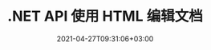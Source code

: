 ---
############################# Static ############################
layout: "product"
date: 2021-04-27T09:31:06+03:00
draft: false

product: "Editor"
product_tag: "editor"
platform: ".NET"
platform_tag: "net"

############################# Head ############################
head_title: "C# .NET 文档编辑器 API |使用 HTML 编辑 Word Excel Web XML"
head_description: "C# .NET 文档编辑器 API 将 Microsoft Word、Excel、XML、web 和文本文件格式加载到 HTML 中，操作 & amp;转换回原始格式。"

############################# Header ############################
title: ".NET API 使用 HTML 编辑文档"
description: "开发 .NET 应用程序，与 HTML 编辑器集成，获取支持的文档，编辑和转换为原始格式。"
button:
    enable: true

############################# SubMenu ############################
submenu:
    enable: true
    
    left:
        img_alt: "GroupDocs.Editor for .NET"
        image: "/border/groupdocs-editor-net.svg"
        product: "GroupDocs.Editor"
        platform: ".NET"

    middle:
        button:
            # button loop
            - link: "#overview"
              text: "概述"

            # button loop
            - link: "#features"
              text: "特征"

            # button loop
            - link: "#support"
              text: "Support"

            # button loop
            - link: "https://products.groupdocs.app/editor"
              text: "Live Demo"

            # button loop
            - link: "https://purchase.groupdocs.com/pricing/editor/net"
              text: "价钱"

    right:
        link_download: "https://downloads.groupdocs.com/editor"
        link_learn: "https://docs.groupdocs.com/editor/net/"
        link_buy: "https://purchase.groupdocs.com"

############################# 概述 ############################
overview:
    enable: true
    content: |
      GroupDocs.Editor for .NET API 可帮助您构建简单易用的 C#、ASP.NET 和其他 .NET 应用程序，这些应用程序可轻松与流行的 HTML 编辑器（开源和付费）集成以转换、编辑和操作流行的文件格式。我们的 .NET 编辑器 API 允许您加载文档、将其转换为 HTML、将 HTML 推送到外部 HTML 编辑器，并且一旦操作完成，将 HTML 保存为其原始文件格式。您还可以单独获取随任何文档附加的资源。它适用于各种文档，例如 Microsoft Word、Excel、OpenDocument、Text、Web 等。
    tabs:
      enable: true
      
      ## TAB ONE ##
      tab_one:
        description: |
          以下是 .NET 的 GroupDocs.Editor 的概述：
      
        left:
          enable: true
          icon: "fab fa-html5"
          title: "使用 HTML 进行操作"
          content: |
            * 加载支持的文档
            * 使用 HTML 编辑内容
            * 编辑相关样式
            * 转换为原始格式
      
      ## TAB TWO ##
      tab_two:
        description: |
          GroupDocs.Editor for .NET 支持以下 [文件格式](https://docs.groupdocs.com/editor/java/supported-document-formats/) - （PDF 文件格式支持将在未来版本中实现。）

        left:
          enable: true
          table:
            # table loop
            - title: "微软办公软件"
              content: |
                * **Microsoft Word**: DOC, DOCX, DOCM, DOT, DOTM, DOTX, FlatOPC, WordML, RTF
                * **Microsoft Excel**: XLS, XLSX, XLSM, XLT, XLTX, XLTM, XLSB, XLAM, CSV, TSV, SXC, SpreadsheetML, DIF, DSV
                * **Microsoft PowerPoint**: PPT, PPTX, PPTM, PPS, PPSX, PPSM, POT, POTX, POTM

        right:
          enable: true
          table:
            # table loop
            - title: "图像、图形和图表"
              content: |
                * **OpenDocument 格式**：ODT、OTT、ODS、FODS、ODP、OTP
                * **文字**：TXT
                * **网络**：HTML、MHTML
                * **其他**：MOBI、XML

      ## TAB THREE ##
      tab_three:
        description: |
          GroupDocs.Editor for .NET 支持以下作品，框架和包管理器:
        
        left:
          enable: true
          table:
            # table loop
            - icon: "fab fa-windows"
              title: "操作系统"
              content: |
                * Windows Desktop
                * Windows Server
                * Windows Azure
                * Linux

            # table loop
            - icon: "fas fa-code"
              title: "支持的框架"
              content: |
                * .NET Framework 2.0 或更高版本
                * Mono 框架 1.2 或更高版本

        right:
          enable: true
          table:
            # table loop
            - icon: "fas fa-box"
              title: "包管理器"
              content: |
                * NuGet

            # table loop
            - icon: "fas fa-tools"
              title: "开发环境"
              content: |
                * Microsoft Visual Studio
                * Xamarin.Android
                * Xamarin.IOS
                * Xamarin.Mac
                * MonoDevelop

############################# 特征 ############################
features:
    enable: true
    title: ".NET 功能的 GroupDocs.Editor"

    feature:
      # feature loop
      - icon: "fas fa-copy"
        content: "易于与任何 HTML 编辑器集成"

      # feature loop
      - icon: "fas fa-eye"
        content: "将文档转换为 HTML DOM"

      # feature loop
      - icon: "fas fa-bolt"
        content: "从文档流中获取 HTML 内容"
      
      # feature loop
      - icon: "fas fa-file-powerpoint"
        content: "获取 HTML 内容及其嵌入式资源"

      # feature loop
      - icon: "fas fa-code"
        content: "从 Document 中获取 HTML Body Tag 内容"

      # feature loop
      - icon: "fas fa-cloud"
        content: "获取 HTML 文档的 CSS 内容"

      # feature loop
      - icon: "fas fa-remove-format"
        content: "遍历 HTML 内容并保存其资源"

      # feature loop
      - icon: "fas fa-comment-slash"
        content: "从字符串内容中获取 HTML DOM 并转换为文档"

      # feature loop
      - icon: "fas fa-location-arrow"
        content: "HTML DOM 以及资源转换"

      # feature loop
      - icon: "fas fa-border-all"
        content: "在 HTML 中编辑各种格式的文档"

      # feature loop
      - icon: "fas fa-wrench"
        content: "准确转换"

      # feature loop
      - icon: "fas fa-columns"
        content: "对结果文档应用安全性"

      # feature loop
      - icon: "fas fa-file-word"
        content: "在任何所见即所得编辑器中对文字处理文档进行分页和编辑"

      # feature loop
      - icon: "fas fa-envelope"
        content: "数据库 (DB) & 用户界面 (UI) 不可知"

      # feature loop
      - icon: "fas fa-print"
        content: "强大的 XML 处理功能"

      # feature loop
      - icon: "fas fa-file-archive"
        content: "从输入文档中检索 OTF（开放式字体）并导出到结果文档"

      # feature loop
      - icon: "fas fa-lock"
        content: "在支持的输入文档格式内处理 EMF 矢量图像"

      # feature loop
      - icon: "fas fa-file-code"
        content: "将已编辑工作表的内容插入到所需位置的原始电子表格中"
      
      # feature loop
      - icon: "fas fa-fill-drip"
        content: "以 PowerPoint 文件格式添加 SmartArt 元素"

      # feature loop
      - icon: "fas fa-file-excel"
        content: "保存时在生成的文字处理文档中嵌入字体"

    more_feature:
      # more_feature_loop
      - title: "转换 与 HTML DOM 相互转换"
        content: |
          GroupDocs.Editor for .NET API 使您的 .NET 应用程序能够获取支持格式的文档并将其转换为 HTML 文档对象模型 (DOM) 以及提取附加资源，例如 CSS。然后，您可以使用您喜欢的 HTML 编辑器对 HTML 进行修改。完成编辑后，用于 .NET API 的 GroupDocs.Editor 允许您将此 HTML DOM 准确地转换回原始文件。

          ```cs
          // 获取文档流
          Stream sourceStream = File.Open("D:/sample.docx", FileMode.Open, FileAccess.Read);
          using (InputHtmlDocument htmlDoc = EditorHandler.ToHtml(sourceStream))
          {
            // 获取嵌入资源的 HTML 文档
            string cssContent = htmlDoc.GetEmbeddedHtml();
            Console.WriteLine(cssContent);
          }
          ```
      # more_feature_loop
      - title: "加载和提取外部资源"
        content: "GroupDocs.Editor for .NET API 能够获取附加到受支持文档的外部资源，例如图像、字体、CSS 等。然后可以从生成的 HTML 文档中单独加载、遍历和保存获取的资源。这为您提供了更易于管理的输出."

      # more_feature_loop
      - title: "在文字处理文件格式中应用文本效果"
        content: "GroupDocs 文档编辑器 API 可以在使用支持的 Microsoft Word 文档处理格式时添加复杂的文本效果（阴影、3D 效果、轮廓、发光、雕刻、浮雕）。此功能是自动启用的，可以在处理具有此类文本效果的文档时观察到."

      # more_feature_loop
      - title: "强大的 XML 操作功能"
        content: |
          使用 GroupDocs.Editor for .NET API，您可以打开、查看和编辑 XML 文档。我们的编辑 API 提供对 XML 标记、属性及其值、XML 声明、CDATA 部分、DOCTYPE 定义和其他 XML 特定实体的特殊支持和识别。您可以为 XML 结构中的每个不同实体自定义字体和颜色设置。

          XML 转换器功能非常智能，可以显示 XML 文件中的错误以及如何修复它们。 URI 和电子邮件识别器机制扫描 XML 属性并将 A 标记内检测到的 URI 和电子邮件地址表示为链接，以便可以将它们作为链接进行编辑，而不是作为生成的 HTML 文件中的文本。

############################# Support ############################
support:
    enable: true

############################# Solutions ############################
solutions:
    enable: true
    title: "GroupDocs.Editor 为其他流行的开发环境提供文档查看 API"

    solution:
        # solution loop
        - img_alt: "GroupDocs.Editor for Java"
          image: "/border/groupdocs-editor-java.svg"
          product: "GroupDocs.Editor"
          platform: "Java"
          link: "/editor/java/"

############################# Back to top ###############################
back_to_top:
  enable: true
---